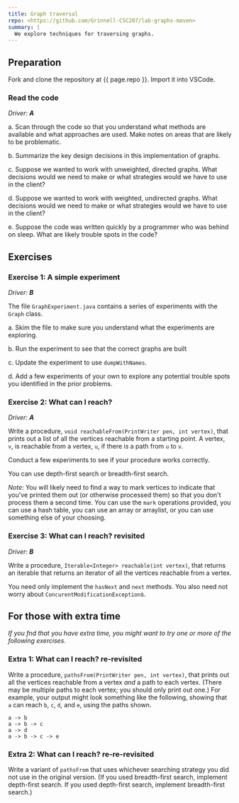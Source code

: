 ```yaml
---
title: Graph traversal
repo: <https://github.com/Grinnell-CSC207/lab-graphs-maven>
summary: |
  We explore techniques for traversing graphs.
---
```

Preparation
-----------

Fork and clone the repository at {{ page.repo }}.  Import it into VSCode.

### Read the code

_Driver: **A**_

a. Scan through the code so that you understand what methods are available and what approaches are used.  Make notes on areas that are likely to be problematic.

b. Summarize the key design decisions in this implementation of graphs.

c. Suppose we wanted to work with unweighted, directed graphs.  What decisions would we need to make or what strategies would we have to use in the client?

d. Suppose we wanted to work with weighted, undirected graphs.  What decisions would we need to make or what strategies would we have to use in the client?

e. Suppose the code was written quickly by a programmer who was behind on sleep.  What are likely trouble spots in the code?

Exercises
---------

### Exercise 1: A simple experiment

_Driver: **B**_

The file `GraphExperiment.java` contains a series of experiments with the `Graph` class.

a. Skim the file to make sure you understand what the experiments are exploring.

b. Run the experiment to see that the correct graphs are built

c. Update the experiment to use `dumpWithNames`.

d. Add a few experiments of your own to explore any potential trouble spots you identified in the prior problems.

### Exercise 2: What can I reach?

_Driver: **A**_

Write a procedure, `void reachableFrom(PrintWriter pen, int vertex)`, that prints out a list of all the vertices reachable from a starting point.  A vertex, `v`, is reachable from a vertex, `u`, if there is a path from `u` to `v`.  

Conduct a few experiments to see if your procedure works correctly.

You can use depth-first search or breadth-first search.

*Note*: You will likely need to find a way to mark vertices to indicate that you've printed them out (or otherwise processed them) so that you don't process them a second time. You can use the `mark` operations provided, you can use a hash table, you can use an array or arraylist, or you can use something else of your choosing.

### Exercise 3: What can I reach? revisited

_Driver: **B**_

Write a procedure, `Iterable<Integer> reachable(int vertex)`, that returns an iterable that returns an iterator of all the vertices reachable from a vertex.

You need only implement the `hasNext` and `next` methods. You also need not worry about `ConcurentModificationException`s.

For those with extra time
-------------------------

_If you fnd that you have extra time, you might want to try one or more
of the following exercises._

### Extra 1: What can I reach? re-revisited

Write a procedure, `pathsFrom(PrintWriter pen, int vertex)`, that prints out all the vertices reachable from a vertex *and* a path to each vertex.  (There may be multiple paths to each vertex; you should only print out one.)  For example, your output might look something like the following, showing that `a` can reach `b`, `c`, `d`, and `e`, using the paths shown.

```text
a -> b
a -> b -> c
a -> d
a -> b -> c -> e
```

### Extra 2: What can I reach? re-re-revisited

Write a variant of `pathsFrom` that uses whichever searching strategy you did not use in the original version.  (If you used breadth-first search, implement depth-first search.  If you used depth-first search, implement breadth-first search.)
